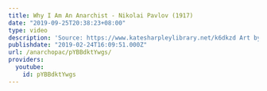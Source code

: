 ```yaml
---
title: Why I Am An Anarchist - Nikolai Pavlov (1917)
date: "2019-09-25T20:38:23+08:00"
type: video
description: 'Source: https://www.katesharpleylibrary.net/k6dkzd Art by: https://en.wikipedia.org/wiki/Clifford_Harper'
publishdate: "2019-02-24T16:09:51.000Z"
url: /anarchopac/pYBBdktYwgs/
providers:
  youtube:
    id: pYBBdktYwgs
---
```

